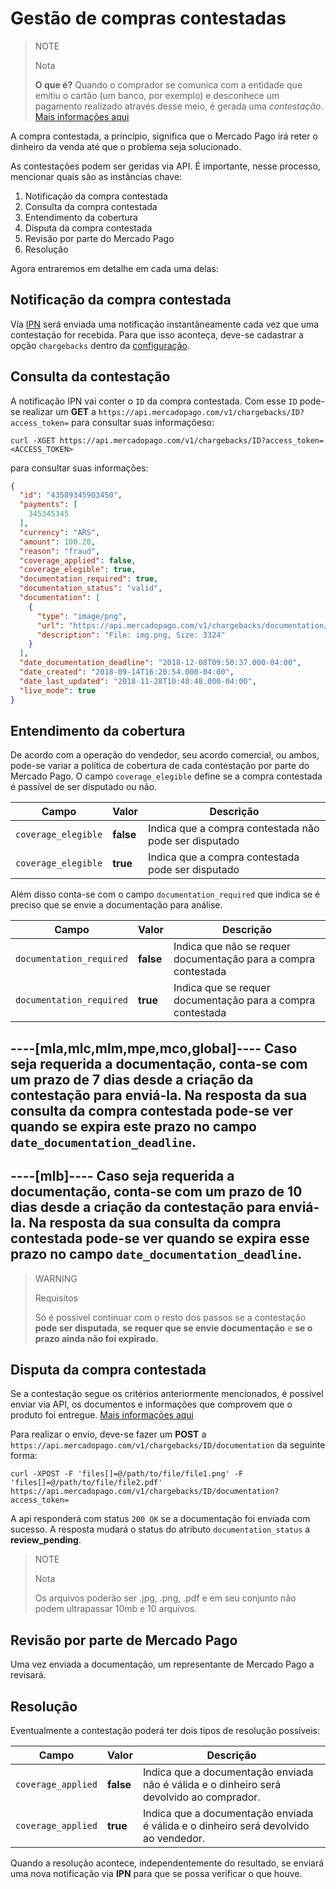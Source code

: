 # Gestão de compras contestadas

> NOTE
>
> Nota
>
> **O que é?** Quando o comprador se comunica com a entidade que emitiu o cartão (um banco, por exemplo) e desconhece um pagamento realizado através desse meio, é gerada uma _contestação_. [Mais informações aqui](https://www.mercadopago.com.br/ajuda/contestaram-um-pagamento-o-que-faco_589)

A compra contestada, a princípio, significa que o Mercado Pago irá reter o dinheiro da venda até que o problema seja solucionado.

As contestações podem ser geridas via API.
É importante, nesse processo, mencionar quais são as instâncias chave:

1. Notificação da compra contestada
2. Consulta da compra contestada
3. Entendimento da cobertura
4. Disputa da compra contestada
5. Revisão por parte do Mercado Pago
6. Resolução

Agora entraremos em detalhe em cada uma delas:

## Notificação da compra contestada

Vía [IPN](/guides/notifications/ipn.pt.md) será enviada uma notificação instantâneamente cada vez que uma contestação for recebida. Para que isso aconteça, deve-se cadastrar a opção `chargebacks` dentro da [configuração](https://www.mercadopago.com.br/ipn-notifications).


## Consulta da contestação

A notificação IPN vai conter o `ID` da compra contestada.
Com esse `ID` pode-se realizar um **GET** a `https://api.mercadopago.com/v1/chargebacks/ID?access_token=` para consultar suas informaçõeso:

```
curl -XGET https://api.mercadopago.com/v1/chargebacks/ID?access_token=<ACCESS_TOKEN>
```

para consultar suas informações:


```json
{
  "id": "43589345903450",
  "payments": [
    345345345
  ],
  "currency": "ARS",
  "amount": 100.20,
  "reason": "fraud",
  "coverage_applied": false,
  "coverage_elegible": true,
  "documentation_required": true,
  "documentation_status": "valid",
  "documentation": [
    {
      "type": "image/png",
      "url": "https://api.mercadopago.com/v1/chargebacks/documentation/op/op-4ccf4f39-b6f7-4c7b-a5ce-e8941a2a2b5f?access_token=TEST-7330838325999170-111309-c5e69fb44fb5dc008668f64e27653767-345521533",
      "description": "File: img.png, Size: 3324"
    }
  ],
  "date_documentation_deadline": "2018-12-08T09:50:37.000-04:00",
  "date_created": "2018-09-14T16:20:54.000-04:00",
  "date_last_updated": "2018-11-28T10:48:48.000-04:00",
  "live_mode": true
}
```

## Entendimento da cobertura

De acordo com a operação do vendedor, seu acordo comercial, ou ambos, pode-se variar a política de cobertura de cada contestação por parte do Mercado Pago. O campo `coverage_elegible` define se a compra contestada é passível de ser disputado ou não.

| Campo               | Valor     | Descrição
| ----                | ----      | ----
| `coverage_elegible` | **false** | Indica que a compra contestada não pode ser disputado
| `coverage_elegible` | **true**  | Indica que a compra contestada pode ser disputado

Além disso conta-se com o campo `documentation_required` que indica se é preciso que se envie a documentação para análise.

| Campo                    | Valor     | Descrição
| ----                     | ----      | ----
| `documentation_required` | **false** | Indica que não se requer documentação para a compra contestada
| `documentation_required` | **true**  | Indica que se requer documentação para a compra contestada


----[mla,mlc,mlm,mpe,mco,global]----
Caso seja requerida a documentação, conta-se com um prazo de 7 dias desde a criação da contestação para enviá-la. Na resposta da sua consulta da compra contestada pode-se ver quando se expira este prazo no campo `date_documentation_deadline`.
------------
----[mlb]----
Caso seja requerida a documentação, conta-se com um prazo de 10 dias desde a criação da contestação para enviá-la. Na resposta da sua consulta da compra contestada pode-se ver quando se expira esse prazo no campo `date_documentation_deadline`.
------------

> WARNING
> 
> Requisitos
>
> Só é possível continuar com o resto dos passos se a contestação **pode ser disputada**, **se requer que se envie documentação** e **se o prazo ainda não foi expirado.** 

## Disputa da compra contestada

Se a contestação segue os critérios anteriormente mencionados, é possível enviar via API, os documentos e informações que comprovem que o produto foi entregue. [Mais informações aqui](https://www.mercadopago.com.br/ajuda/contestaram-um-pagamento-o-que-faco_589) 

Para realizar o envio, deve-se fazer um **POST** a `https://api.mercadopago.com/v1/chargebacks/ID/documentation` da seguinte forma:
```
curl -XPOST -F 'files[]=@/path/to/file/file1.png' -F 'files[]=@/path/to/file/file2.pdf' https://api.mercadopago.com/v1/chargebacks/ID/documentation?access_token=
```

A api responderá com status `200 OK` se a documentação foi enviada com sucesso. A resposta mudará o status do atributo `documentation_status` a **review_pending**.

> NOTE
>
> Nota
>
> Os arquivos poderão ser .jpg, .png, .pdf e em seu conjunto não podem ultrapassar 10mb e 10 arquivos.

## Revisão por parte de Mercado Pago

Uma vez enviada a documentação, um representante de Mercado Pago a revisará.

## Resolução

Eventualmente a contestação poderá ter dois tipos de resolução possíveis:

| Campo              | Valor     | Descrição
| ----               | ----      | ----
| `coverage_applied` | **false** | Indica que a documentação enviada não é válida e o dinheiro será devolvido ao comprador.
| `coverage_applied` | **true**  | Indica que a documentação enviada é válida e o dinheiro será devolvido ao vendedor.

Quando a resolução acontece, independentemente do resultado, se enviará uma nova notificação via **IPN** para que se possa verificar o que houve.
